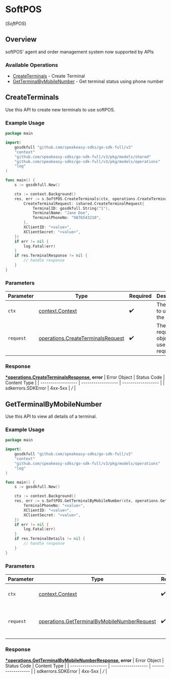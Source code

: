 # SoftPOS
(*SoftPOS*)

## Overview

softPOS' agent and order management system now supported by APIs

### Available Operations

* [CreateTerminals](#createterminals) - Create Terminal
* [GetTerminalByMobileNumber](#getterminalbymobilenumber) - Get terminal status using phone number

## CreateTerminals

Use this API to create new terminals to use softPOS.

### Example Usage

```go
package main

import(
	gosdkfull "github.com/speakeasy-sdks/go-sdk-full/v3"
	"context"
	"github.com/speakeasy-sdks/go-sdk-full/v3/pkg/models/shared"
	"github.com/speakeasy-sdks/go-sdk-full/v3/pkg/models/operations"
	"log"
)

func main() {
    s := gosdkfull.New()

    ctx := context.Background()
    res, err := s.SoftPOS.CreateTerminals(ctx, operations.CreateTerminalsRequest{
        CreateTerminalRequest: &shared.CreateTerminalRequest{
            TerminalID: gosdkfull.String("1"),
            TerminalName: "Jane Doe",
            TerminalPhoneNo: "9876543210",
        },
        XClientID: "<value>",
        XClientSecret: "<value>",
    })
    if err != nil {
        log.Fatal(err)
    }
    if res.TerminalResponse != nil {
        // handle response
    }
}
```

### Parameters

| Parameter                                                                                  | Type                                                                                       | Required                                                                                   | Description                                                                                |
| ------------------------------------------------------------------------------------------ | ------------------------------------------------------------------------------------------ | ------------------------------------------------------------------------------------------ | ------------------------------------------------------------------------------------------ |
| `ctx`                                                                                      | [context.Context](https://pkg.go.dev/context#Context)                                      | :heavy_check_mark:                                                                         | The context to use for the request.                                                        |
| `request`                                                                                  | [operations.CreateTerminalsRequest](../../pkg/models/operations/createterminalsrequest.md) | :heavy_check_mark:                                                                         | The request object to use for the request.                                                 |


### Response

**[*operations.CreateTerminalsResponse](../../pkg/models/operations/createterminalsresponse.md), error**
| Error Object       | Status Code        | Content Type       |
| ------------------ | ------------------ | ------------------ |
| sdkerrors.SDKError | 4xx-5xx            | */*                |

## GetTerminalByMobileNumber

Use this API to view all details of a terminal.

### Example Usage

```go
package main

import(
	gosdkfull "github.com/speakeasy-sdks/go-sdk-full/v3"
	"context"
	"github.com/speakeasy-sdks/go-sdk-full/v3/pkg/models/operations"
	"log"
)

func main() {
    s := gosdkfull.New()

    ctx := context.Background()
    res, err := s.SoftPOS.GetTerminalByMobileNumber(ctx, operations.GetTerminalByMobileNumberRequest{
        TerminalPhoneNo: "<value>",
        XClientID: "<value>",
        XClientSecret: "<value>",
    })
    if err != nil {
        log.Fatal(err)
    }
    if res.TerminalDetails != nil {
        // handle response
    }
}
```

### Parameters

| Parameter                                                                                                      | Type                                                                                                           | Required                                                                                                       | Description                                                                                                    |
| -------------------------------------------------------------------------------------------------------------- | -------------------------------------------------------------------------------------------------------------- | -------------------------------------------------------------------------------------------------------------- | -------------------------------------------------------------------------------------------------------------- |
| `ctx`                                                                                                          | [context.Context](https://pkg.go.dev/context#Context)                                                          | :heavy_check_mark:                                                                                             | The context to use for the request.                                                                            |
| `request`                                                                                                      | [operations.GetTerminalByMobileNumberRequest](../../pkg/models/operations/getterminalbymobilenumberrequest.md) | :heavy_check_mark:                                                                                             | The request object to use for the request.                                                                     |


### Response

**[*operations.GetTerminalByMobileNumberResponse](../../pkg/models/operations/getterminalbymobilenumberresponse.md), error**
| Error Object       | Status Code        | Content Type       |
| ------------------ | ------------------ | ------------------ |
| sdkerrors.SDKError | 4xx-5xx            | */*                |
